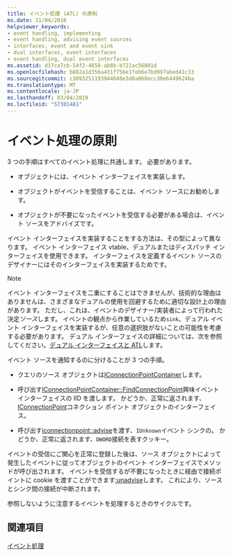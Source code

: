 ```yaml
---
title: イベント処理 (ATL) の原則
ms.date: 11/04/2016
helpviewer_keywords:
- event handling, implementing
- event handling, advising event sources
- interfaces, event and event sink
- dual interfaces, event interfaces
- event handling, dual event interfaces
ms.assetid: d17ca7cb-54f2-4658-ab8b-b721ac56801d
ms.openlocfilehash: b882a1d356a431f75be1feb6e7bd997abed41c33
ms.sourcegitcommit: c3093251193944840e3d0a068ecc30e6449624ba
ms.translationtype: MT
ms.contentlocale: ja-JP
ms.lasthandoff: 03/04/2019
ms.locfileid: "57301481"
---
```

# <a name="event-handling-principles"></a>イベント処理の原則

3 つの手順はすべてのイベント処理に共通します。 必要があります。

- オブジェクトには、イベント インターフェイスを実装します。

- オブジェクトがイベントを受信することは、イベント ソースにお勧めします。

- オブジェクトが不要になったイベントを受信する必要がある場合は、イベント ソースをアドバイズです。

イベント インターフェイスを実装することをする方法は、その型によって異なります。 イベント インターフェイス vtable、デュアルまたはディスパッチ インターフェイスを使用できます。 インターフェイスを定義するイベント ソースのデザイナーにはそのインターフェイスを実装するためです。

> [!NOTE]
>  イベント インターフェイスを二重にすることはできませんが、技術的な理由はありませんは、さまざまなデュアルの使用を回避するために適切な設計上の理由があります。 ただし、これは、イベントのデザイナー/実装者によって行われた決定*ソース*します。 イベントの観点から作業しているため`sink`、デュアル イベント インターフェイスを実装するが、任意の選択肢がないことの可能性を考慮する必要があります。 デュアル インターフェイスの詳細については、次を参照してください。[デュアル インターフェイスと ATL](../atl/dual-interfaces-and-atl.md)します。

イベント ソースを通知するのに分けることが 3 つの手順。

- クエリのソース オブジェクトは[IConnectionPointContainer](/windows/desktop/api/ocidl/nn-ocidl-iconnectionpointcontainer)します。

- 呼び出す[IConnectionPointContainer::FindConnectionPoint](/windows/desktop/api/ocidl/nf-ocidl-iconnectionpointcontainer-findconnectionpoint)興味イベント インターフェイスの IID を渡します。 かどうか、正常に返されます、 [IConnectionPoint](/windows/desktop/api/ocidl/nn-ocidl-iconnectionpoint)コネクション ポイント オブジェクトのインターフェイス。

- 呼び出す[iconnectionpoint::advise](/windows/desktop/api/ocidl/nf-ocidl-iconnectionpoint-advise)を渡す、`IUnknown`イベント シンクの。 かどうか、正常に返されます、`DWORD`接続を表すクッキー。

イベントの受信にご関心を正常に登録した後は、ソース オブジェクトによって発生したイベントに従ってオブジェクトのイベント インターフェイスでメソッドが呼び出されます。 イベントを受信するが不要になったときに経由で接続ポイントに cookie を渡すことができます[:unadvise](/windows/desktop/api/ocidl/nf-ocidl-iconnectionpoint-unadvise)します。 これにより、ソースとシンク間の接続が中断されます。

参照しないように注意するイベントを処理するときのサイクルです。

## <a name="see-also"></a>関連項目

[イベント処理](../atl/event-handling-and-atl.md)
